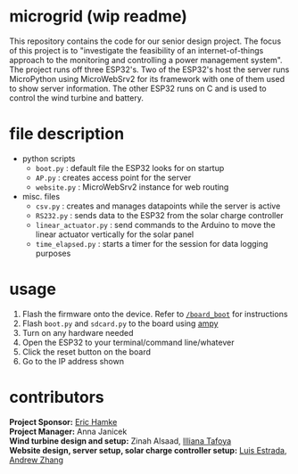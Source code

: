 # microgrid (wip readme)
This repository contains the code for our senior design project. The focus of this project is to "investigate the feasibility of an internet-of-things approach to the monitoring and controlling a power management system".   
The project runs off three ESP32's. Two of the ESP32's host the server runs MicroPython using MicroWebSrv2 for its framework with one of them used to show server information. The other ESP32 runs on C and is used to control the wind turbine and battery. 

# file description
- python scripts
  - `boot.py` : default file the ESP32 looks for on startup
  - `AP.py` : creates access point for the server
  - `website.py` : MicroWebSrv2 instance for web routing
- misc. files
  - `csv.py` : creates and manages datapoints while the server is active
  - `RS232.py` : sends data to the ESP32 from the solar charge controller
  - `linear_actuator.py` : send commands to the Arduino to move the linear actuator vertically for the solar panel
  - `time_elapsed.py` : starts a timer for the session for data logging purposes

# usage
1. Flash the firmware onto the device. Refer to [`/board_boot`](https://github.com/Cutherean/microgrid/tree/main/board_boot) for instructions
2. Flash `boot.py` and `sdcard.py` to the board using [ampy](https://learn.adafruit.com/micropython-basics-load-files-and-run-code/install-ampy)
3. Turn on any hardware needed
4. Open the ESP32 to your terminal/command line/whatever
5. Click the reset button on the board
6. Go to the IP address shown

# contributors
**Project Sponsor:** [Eric Hamke](https://github.com/ehamke)  
**Project Manager:** Anna Janicek  
**Wind turbine design and setup:** Zinah Alsaad, [Illiana Tafoya](https://github.com/ilianatafoya)  
**Website design, server setup, solar charge controller setup:** [Luis Estrada](https://github.com/DragonPenguin), [Andrew Zhang](https://github.com/Cutherean)